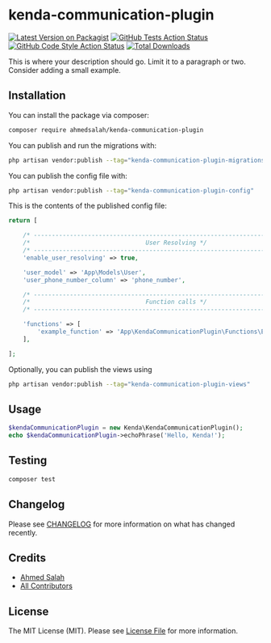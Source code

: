 # kenda-communication-plugin

[![Latest Version on Packagist](https://img.shields.io/packagist/v/ahmedsalah/kenda-communication-plugin.svg?style=flat-square)](https://packagist.org/packages/ahmedsalah/kenda-communication-plugin)
[![GitHub Tests Action Status](https://img.shields.io/github/actions/workflow/status/ahmedsalah/kenda-communication-plugin/run-tests.yml?branch=main&label=tests&style=flat-square)](https://github.com/ahmedsalah/kenda-communication-plugin/actions?query=workflow%3Arun-tests+branch%3Amain)
[![GitHub Code Style Action Status](https://img.shields.io/github/actions/workflow/status/ahmedsalah/kenda-communication-plugin/fix-php-code-style-issues.yml?branch=main&label=code%20style&style=flat-square)](https://github.com/ahmedsalah/kenda-communication-plugin/actions?query=workflow%3A"Fix+PHP+code+style+issues"+branch%3Amain)
[![Total Downloads](https://img.shields.io/packagist/dt/ahmedsalah/kenda-communication-plugin.svg?style=flat-square)](https://packagist.org/packages/ahmedsalah/kenda-communication-plugin)

This is where your description should go. Limit it to a paragraph or two. Consider adding a small example.


## Installation

You can install the package via composer:

```bash
composer require ahmedsalah/kenda-communication-plugin
```

You can publish and run the migrations with:

```bash
php artisan vendor:publish --tag="kenda-communication-plugin-migrations"
```

You can publish the config file with:

```bash
php artisan vendor:publish --tag="kenda-communication-plugin-config"
```

This is the contents of the published config file:

```php
return [

    /* -------------------------------------------------------------------------- */
    /*                                User Resolving */
    /* -------------------------------------------------------------------------- */
    'enable_user_resolving' => true,

    'user_model' => 'App\Models\User',
    'user_phone_number_column' => 'phone_number',

    /* -------------------------------------------------------------------------- */
    /*                                Function calls */
    /* -------------------------------------------------------------------------- */

    'functions' => [
        'example_function' => 'App\KendaCommunicationPlugin\Functions\ExampleFunction',
    ],

];
```

Optionally, you can publish the views using

```bash
php artisan vendor:publish --tag="kenda-communication-plugin-views"
```

## Usage

```php
$kendaCommunicationPlugin = new Kenda\KendaCommunicationPlugin();
echo $kendaCommunicationPlugin->echoPhrase('Hello, Kenda!');
```

## Testing

```bash
composer test
```

## Changelog

Please see [CHANGELOG](CHANGELOG.md) for more information on what has changed recently.

## Credits

- [Ahmed Salah](https://github.com/ahmedsalah)
- [All Contributors](../../contributors)

## License

The MIT License (MIT). Please see [License File](LICENSE.md) for more information.

